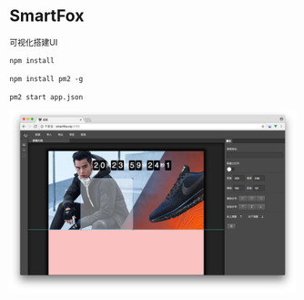 SmartFox
====
可视化搭建UI

```
npm install

npm install pm2 -g

pm2 start app.json
```

![示例图](./doc/demos1.png)
